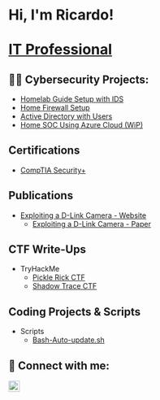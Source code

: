 <h1>Hi, I'm Ricardo! <br/> <a href="https://www.linkedin.com/in/rrivera007"> <br/> IT Professional</a></h1>

<h2>👨‍💻 Cybersecurity Projects:</h2>

 - [Homelab Guide Setup with IDS](https://github.com/RicardoRivera7/HomeLabSetupGuide) <br/>  
 - [Home Firewall Setup](https://github.com/RicardoRivera7/HomeFireWall) <br/>
 - [Active Directory with Users](https://github.com/RicardoRivera7/ActiveDirectorywithUsers)
 - [Home SOC Using Azure Cloud (WiP)](https://github.com/RicardoRivera7/HomeSOCUsingCloud)
   
   

<h2>Certifications</h2>

 - [CompTIA Security+](https://drive.google.com/file/d/189yjvXqCD07E6NFu5unzdU4_NubhBBlU/view?usp=sharing)

<h2>Publications</h2>

- [Exploiting a D-Link Camera - Website](https://www.arcadia.edu/student-life/meet-our-students/fordv/ricardo-rivera-on-exploiting-vulnerabilities-in-d-link-cameras/)
    - [Exploiting a D-Link Camera - Paper](https://www.arcadia.edu/wp-content/uploads/2022/10/Ricardo_Rivera_D-Link_camera_exploitation.pdf)
 

<h2>CTF Write-Ups</h2> 

- TryHackMe
    - [Pickle Rick CTF](https://github.com/RicardoRivera7/PickleRickCTF_Writeup) <br/>
    - [Shadow Trace CTF](https://github.com/RicardoRivera7/ShadowTraceCTF_Writeup) <br/>


 <h2>Coding Projects & Scripts</h2> 

 - Scripts
    - [Bash-Auto-update.sh](https://github.com/RicardoRivera7/-Bash-Auto-update.sh) <br/>








<h2> 🤳 Connect with me:</h2>

[<img align="left" alt="RicardoRivera | LinkedIn" width="22px" src="https://www.clipartmax.com/png/small/117-1174941_color-circle-linkedin-icon-png-png-images-icon-png-linkedin-blue.png" />][linkedin]



[linkedin]: https://www.linkedin.com/in/rrivera007


